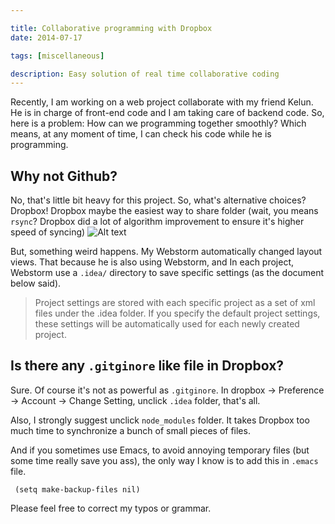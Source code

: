 ```yaml
---

title: Collaborative programming with Dropbox
date: 2014-07-17

tags: [miscellaneous]

description: Easy solution of real time collaborative coding 
---
```



Recently, I am working on a web project collaborate with my friend Kelun. He is in charge of front-end code and I am taking care of backend code. So, here is a problem: How can we programming together smoothly? Which means, at any moment of time, I can check his code while he is programming.


## Why not Github?
No, that's little bit heavy for this project. So, what's alternative choices? Dropbox! Dropbox maybe the easiest way to share folder (wait, you means `rsync`? Dropbox did a lot of algorithm improvement to ensure it's higher speed of syncing)
![Alt text](http://dl.dropbox.com/u/1656836/web3/invite-to-folder.png)



But, something weird happens. My Webstorm automatically changed layout views. That because he is also using Webstorm, and In each project, Webstorm use a `.idea/` directory to save specific settings (as the document below said).

> Project settings are stored with each specific project as a set of xml files under the .idea folder. If you specify the default project settings, these settings will be automatically used for each newly created project.



## Is there any `.gitginore` like file in Dropbox?

Sure. Of course it's not as powerful as `.gitginore`. In dropbox -> Preference -> Account -> Change Setting, unclick `.idea` folder, that's all.

Also, I strongly suggest unclick `node_modules` folder. It takes Dropbox too much time to synchronize a bunch of small pieces of files.

And if you sometimes use Emacs, to avoid annoying temporary files (but some time really save you ass), the only way I know is to add this in `.emacs` file.

     (setq make-backup-files nil)

Please feel free to correct my typos or grammar.